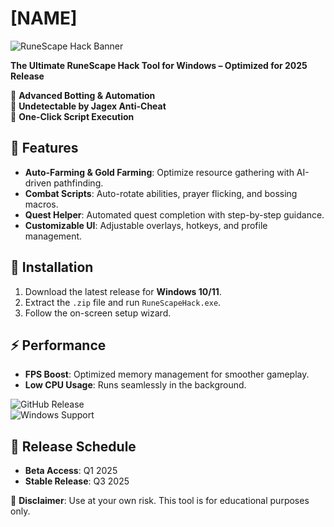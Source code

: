 # [NAME]

![RuneScape Hack Banner](https://i.postimg.cc/05LM1bYD/e0a4f47f-0736-4eee-9791-425172eba9ba.png)

**The Ultimate RuneScape Hack Tool for Windows – Optimized for 2025 Release**  

🔹 **Advanced Botting & Automation**  
🔹 **Undetectable by Jagex Anti-Cheat**  
🔹 **One-Click Script Execution**  

## 🚀 Features  

- **Auto-Farming & Gold Farming**: Optimize resource gathering with AI-driven pathfinding.  
- **Combat Scripts**: Auto-rotate abilities, prayer flicking, and bossing macros.  
- **Quest Helper**: Automated quest completion with step-by-step guidance.  
- **Customizable UI**: Adjustable overlays, hotkeys, and profile management.  

## 🔧 Installation  

1. Download the latest release for **Windows 10/11**.  
2. Extract the `.zip` file and run `RuneScapeHack.exe`.  
3. Follow the on-screen setup wizard.  

## ⚡ Performance  

- **FPS Boost**: Optimized memory management for smoother gameplay.  
- **Low CPU Usage**: Runs seamlessly in the background.  

![GitHub Release](https://img.shields.io/github/release-date/runescapehack/tool?label=Last%20Update)  
![Windows Support](https://img.shields.io/badge/Windows-10%2F11-blue)  

## 📅 Release Schedule  

- **Beta Access**: Q1 2025  
- **Stable Release**: Q3 2025  

📌 **Disclaimer**: Use at your own risk. This tool is for educational purposes only.